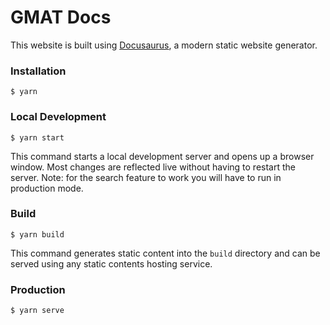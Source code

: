 # GMAT Docs

This website is built using [Docusaurus](https://docusaurus.io/), a modern static website generator.

### Installation

```
$ yarn
```

### Local Development

```
$ yarn start
```

This command starts a local development server and opens up a browser window. Most changes are reflected live without having to restart the server. Note: for the search feature to work you will have to run in production mode.

### Build

```
$ yarn build
```

This command generates static content into the `build` directory and can be served using any static contents hosting service.

### Production

```
$ yarn serve
```

